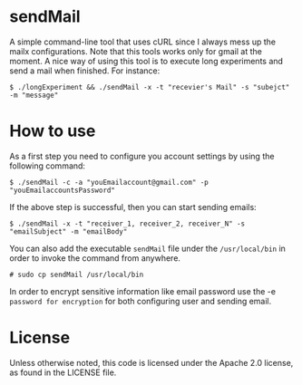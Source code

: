 # sendMail
A simple command-line tool that uses cURL since I always mess up the mailx configurations.
Note that this tools works only for gmail at the moment.
A nice way of using this tool is to execute long experiments and send a mail when finished.
For instance:

	$ ./longExperiment && ./sendMail -x -t "recevier's Mail" -s "subejct" -m "message"

# How to use

As a first step you need to configure you account settings by using the following command:

	$ ./sendMail -c -a "youEmailaccount@gmail.com" -p "youEmailaccountsPassword"

If the above step is successful, then you can start sending emails:

	$ ./sendMail -x -t "receiver_1, receiver_2, receiver_N" -s "emailSubject" -m "emailBody"

You can also add the executable `sendMail` file under the `/usr/local/bin` in order to invoke the command from anywhere.

	# sudo cp sendMail /usr/local/bin

In order to encrypt sensitive information like email password use the -e `password for encryption` for both configuring user and sending email.

# License

Unless otherwise noted, this code is licensed under the Apache 2.0 license,
as found in the LICENSE file.
